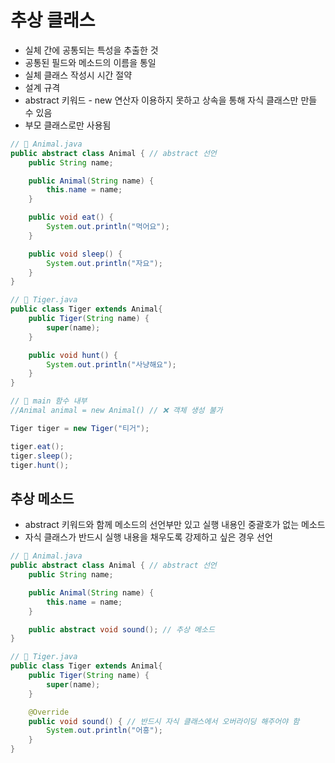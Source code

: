 # 추상 클래스

- 실체 간에 공통되는 특성을 추출한 것
- 공통된 필드와 메소드의 이름을 통일
- 실체 클래스 작성시 시간 절약
- 설계 규격
- abstract 키워드 - new 연산자 이용하지 못하고 상속을 통해 자식 클래스만 만들 수 있음
- 부모 클래스로만 사용됨

```java
// 📂 Animal.java
public abstract class Animal { // abstract 선언
    public String name;

    public Animal(String name) {
        this.name = name;
    }

    public void eat() {
        System.out.println("먹어요");
    }

    public void sleep() {
        System.out.println("자요");
    }
}
```

```java
// 📂 Tiger.java
public class Tiger extends Animal{
    public Tiger(String name) {
        super(name);
    }

    public void hunt() {
        System.out.println("사냥해요");
    }
}
```

```java
// 📂 main 함수 내부
//Animal animal = new Animal() // ❌ 객체 생성 불가

Tiger tiger = new Tiger("티거");

tiger.eat();
tiger.sleep();
tiger.hunt();
```

## 추상 메소드

- abstract 키워드와 함께 메소드의 선언부만 있고 실행 내용인 중괄호가 없는 메소드
- 자식 클래스가 반드시 실행 내용을 채우도록 강제하고 싶은 경우 선언

```java
// 📂 Animal.java
public abstract class Animal { // abstract 선언
    public String name;

    public Animal(String name) {
        this.name = name;
    }

    public abstract void sound(); // 추상 메소드
}
```

```java
// 📂 Tiger.java
public class Tiger extends Animal{
    public Tiger(String name) {
        super(name);
    }

    @Override
    public void sound() { // 반드시 자식 클래스에서 오버라이딩 해주어야 함
        System.out.println("어흥");
    }
}
```
